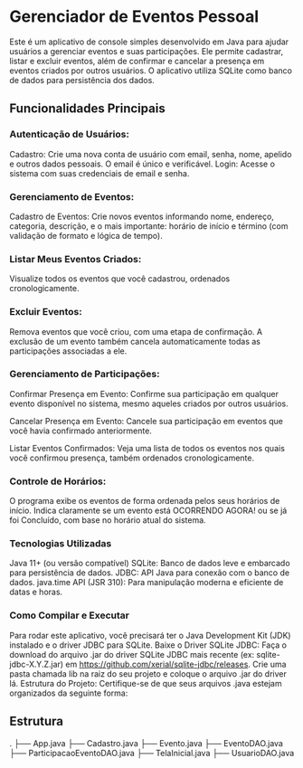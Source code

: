 # Gerenciador de Eventos Pessoal
Este é um aplicativo de console simples desenvolvido em Java para ajudar usuários a gerenciar eventos e suas participações. Ele permite cadastrar, listar e excluir eventos, além de confirmar e cancelar a presença em eventos criados por outros usuários. O aplicativo utiliza SQLite como banco de dados para persistência dos dados.

## Funcionalidades Principais

### Autenticação de Usuários:
Cadastro: Crie uma nova conta de usuário com email, senha, nome, apelido e outros dados pessoais. O email é único e verificável.
Login: Acesse o sistema com suas credenciais de email e senha.

### Gerenciamento de Eventos:
Cadastro de Eventos: Crie novos eventos informando nome, endereço, categoria, descrição, e o mais importante: horário de início e término (com validação de formato e lógica de tempo).

### Listar Meus Eventos Criados: 
Visualize todos os eventos que você cadastrou, ordenados cronologicamente.

### Excluir Eventos: 
Remova eventos que você criou, com uma etapa de confirmação. A exclusão de um evento também cancela automaticamente todas as participações associadas a ele.

### Gerenciamento de Participações:

Confirmar Presença em Evento: Confirme sua participação em qualquer evento disponível no sistema, mesmo aqueles criados por outros usuários.

Cancelar Presença em Evento: Cancele sua participação em eventos que você havia confirmado anteriormente.

Listar Eventos Confirmados: Veja uma lista de todos os eventos nos quais você confirmou presença, também ordenados cronologicamente.

### Controle de Horários:
O programa exibe os eventos de forma ordenada pelos seus horários de início.
Indica claramente se um evento está OCORRENDO AGORA! ou se já foi Concluído, com base no horário atual do sistema.

### Tecnologias Utilizadas
Java 11+ (ou versão compatível)
SQLite: Banco de dados leve e embarcado para persistência de dados.
JDBC: API Java para conexão com o banco de dados.
java.time API (JSR 310): Para manipulação moderna e eficiente de datas e horas.

### Como Compilar e Executar
Para rodar este aplicativo, você precisará ter o Java Development Kit (JDK) instalado e o driver JDBC para SQLite.
Baixe o Driver SQLite JDBC:
Faça o download do arquivo .jar do driver SQLite JDBC mais recente (ex: sqlite-jdbc-X.Y.Z.jar) em https://github.com/xerial/sqlite-jdbc/releases.
Crie uma pasta chamada lib na raiz do seu projeto e coloque o arquivo .jar do driver lá.
Estrutura do Projeto:
Certifique-se de que seus arquivos .java estejam organizados da seguinte forma:

## Estrutura
.
├── App.java
├── Cadastro.java
├── Evento.java
├── EventoDAO.java
├── ParticipacaoEventoDAO.java
├── TelaInicial.java
├── UsuarioDAO.java
